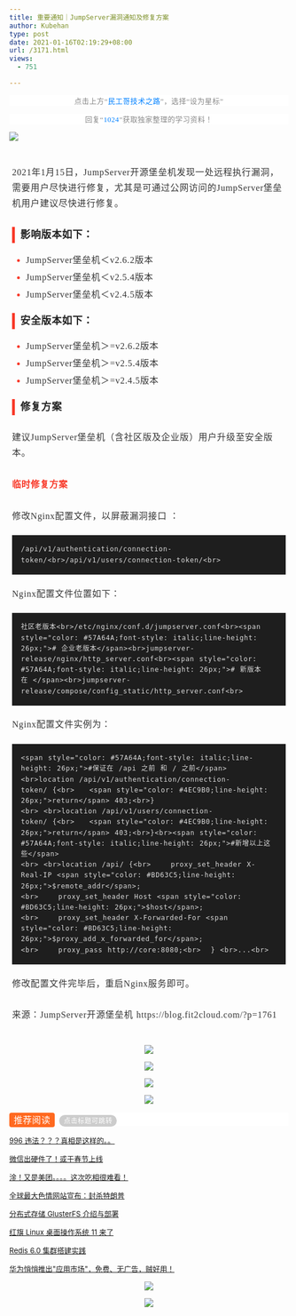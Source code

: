 ```yaml
---
title: 重要通知｜JumpServer漏洞通知及修复方案
author: Kubehan
type: post
date: 2021-01-16T02:19:29+08:00
url: /3171.html
views:
  - 751

---
```

<p style='max-width: 100%;min-height: 1em;font-family: -apple-system-font, BlinkMacSystemFont, "Helvetica Neue", "PingFang SC", "Hiragino Sans GB", "Microsoft YaHei UI", "Microsoft YaHei", Arial, sans-serif;letter-spacing: 0.544px;white-space: normal;background-color: rgb(255, 255, 255);text-align: center;box-sizing: border-box !important;overflow-wrap: break-word !important;' data-mpa-powered-by="yiban.io">
  <span style='max-width: 100%;font-size: 13px;color: rgb(136, 136, 136);font-family: Georgia, "Times New Roman", Times, "Songti SC", serif;letter-spacing: 0.544px;box-sizing: border-box !important;overflow-wrap: break-word !important;'>点击上方“</span><span style='max-width: 100%;font-size: 13px;font-family: Georgia, "Times New Roman", Times, "Songti SC", serif;letter-spacing: 0.544px;box-sizing: border-box !important;overflow-wrap: break-word !important;'><span style="color:#0080ff;">民工哥技术之路</span></span><span style='max-width: 100%;font-size: 13px;color: rgb(136, 136, 136);font-family: Georgia, "Times New Roman", Times, "Songti SC", serif;letter-spacing: 0.544px;box-sizing: border-box !important;overflow-wrap: break-word !important;'>”，选择“设为星标”</span><strong style="max-width: 100%;letter-spacing: 0.544px;color: rgb(74, 74, 74);font-family: Avenir, -apple-system-font, 微软雅黑, sans-serif;font-size: 16px;white-space: pre-line;text-align: right;box-sizing: border-box !important;overflow-wrap: break-word !important;"></strong>
</p>

<p style='max-width: 100%;min-height: 1em;font-family: -apple-system-font, BlinkMacSystemFont, "Helvetica Neue", "PingFang SC", "Hiragino Sans GB", "Microsoft YaHei UI", "Microsoft YaHei", Arial, sans-serif;letter-spacing: 0.544px;white-space: normal;background-color: rgb(255, 255, 255);text-align: center;box-sizing: border-box !important;overflow-wrap: break-word !important;'>
  <span style="max-width: 100%;font-size: 13px;box-sizing: border-box !important;overflow-wrap: break-word !important;"><span style='max-width: 100%;color: rgb(136, 136, 136);font-family: Georgia, "Times New Roman", Times, "Songti SC", serif;letter-spacing: 0.544px;box-sizing: border-box !important;overflow-wrap: break-word !important;'>回复“</span><span style='max-width: 100%;font-family: Georgia, "Times New Roman", Times, "Songti SC", serif;letter-spacing: 0.544px;box-sizing: border-box !important;overflow-wrap: break-word !important;'><span style="color:#0080ff;">1024</span></span><span style='max-width: 100%;color: rgb(136, 136, 136);font-family: Georgia, "Times New Roman", Times, "Songti SC", serif;letter-spacing: 0.544px;box-sizing: border-box !important;overflow-wrap: break-word !important;'>”获取独家整理的学习资料！</span></span>
</p>

<img decoding="async" src="https://www.kubehan.cn/wp-content/uploads/2021/01/frc-038a6f8a5ab1b30e1bd5591658d8d810.jpeg" /> <section data-tool="mdnice编辑器" data-website="https://www.mdnice.com" style='line-height: 1.6;word-break: break-word;text-align: left;font-family: Optima-Regular, Optima, PingFangSC-light, PingFangTC-light, "PingFang SC", Cambria, Cochin, Georgia, Times, "Times New Roman", serif;padding: 5px;font-size: 16px;color: rgb(53, 53, 53);word-spacing: 0.8px;letter-spacing: 0.8px;border-radius: 16px;'> 

<p data-tool="mdnice编辑器" style="padding-top: 8px;padding-bottom: 8px;line-height: 1.75;margin-top: 0.8em;margin-bottom: 0.8em;">
  2021年1月15日，JumpServer开源堡垒机发现一处远程执行漏洞，需要用户尽快进行修复，尤其是可通过公网访问的JumpServer堡垒机用户建议尽快进行修复。
</p>

<h2 data-tool="mdnice编辑器" style="font-weight: bold;color: black;font-size: 22px;margin-top: 20px;margin-right: 10px;">
  <span style="display: none;"></span><span style="font-size: 18px;color: rgb(34, 34, 34);display: inline-block;padding-left: 10px;border-left: 5px solid rgb(248, 57, 41);">影响版本如下：</span><br />
</h2>

<ul data-tool="mdnice编辑器" style="margin-top: 8px;margin-bottom: 8px;padding-left: 25px;color: rgb(248, 57, 41);" class="list-paddingleft-2">
  <li>
    <section style="margin-top: 5px;margin-bottom: 5px;line-height: 26px;color: rgb(53, 53, 53);">JumpServer堡垒机＜v2.6.2版本</section>
  </li>
  <li>
    <section style="margin-top: 5px;margin-bottom: 5px;line-height: 26px;color: rgb(53, 53, 53);">JumpServer堡垒机＜v2.5.4版本</section>
  </li>
  <li>
    <section style="margin-top: 5px;margin-bottom: 5px;line-height: 26px;color: rgb(53, 53, 53);">JumpServer堡垒机＜v2.4.5版本</section>
  </li>
</ul>

<h2 data-tool="mdnice编辑器" style="font-weight: bold;color: black;font-size: 22px;margin-top: 20px;margin-right: 10px;">
  <span style="display: none;"></span><span style="font-size: 18px;color: rgb(34, 34, 34);display: inline-block;padding-left: 10px;border-left: 5px solid rgb(248, 57, 41);">安全版本如下：</span><br />
</h2>

<ul data-tool="mdnice编辑器" style="margin-top: 8px;margin-bottom: 8px;padding-left: 25px;color: rgb(248, 57, 41);" class="list-paddingleft-2">
  <li>
    <section style="margin-top: 5px;margin-bottom: 5px;line-height: 26px;color: rgb(53, 53, 53);">JumpServer堡垒机＞=v2.6.2版本</section>
  </li>
  <li>
    <section style="margin-top: 5px;margin-bottom: 5px;line-height: 26px;color: rgb(53, 53, 53);">JumpServer堡垒机＞=v2.5.4版本</section>
  </li>
  <li>
    <section style="margin-top: 5px;margin-bottom: 5px;line-height: 26px;color: rgb(53, 53, 53);">JumpServer堡垒机＞=v2.4.5版本</section>
  </li>
</ul>

<h2 data-tool="mdnice编辑器" style="font-weight: bold;color: black;font-size: 22px;margin-top: 20px;margin-right: 10px;">
  <span style="display: none;"></span><span style="font-size: 18px;color: rgb(34, 34, 34);display: inline-block;padding-left: 10px;border-left: 5px solid rgb(248, 57, 41);">修复方案</span><br />
</h2>

<p data-tool="mdnice编辑器" style="padding-top: 8px;padding-bottom: 8px;line-height: 1.75;margin-top: 0.8em;margin-bottom: 0.8em;">
  建议JumpServer堡垒机（含社区版及企业版）用户升级至安全版本。
</p>

<p data-tool="mdnice编辑器" style="padding-top: 8px;padding-bottom: 8px;line-height: 1.75;margin-top: 0.8em;margin-bottom: 0.8em;">
  <span style="font-weight: 700;color: rgb(248, 57, 41);">临时修复方案</span>
</p>

<p data-tool="mdnice编辑器" style="padding-top: 8px;padding-bottom: 8px;line-height: 1.75;margin-top: 0.8em;margin-bottom: 0.8em;">
  修改Nginx配置文件，以屏蔽漏洞接口 ：
</p>

<pre data-tool="mdnice编辑器" style="margin-top: 10px;margin-bottom: 10px;"><code style="overflow-x: auto;padding: 16px;background: #1E1E1E;color: #DCDCDC;display: -webkit-box;font-family: Operator Mono, Consolas, Monaco, Menlo, monospace;border-radius: 0px;font-size: 12px;-webkit-overflow-scrolling: touch;">/api/v1/authentication/connection-token/&lt;br>/api/v1/users/connection-token/&lt;br></code></pre>

<p data-tool="mdnice编辑器" style="padding-top: 8px;padding-bottom: 8px;line-height: 1.75;margin-top: 0.8em;margin-bottom: 0.8em;">
  Nginx配置文件位置如下：
</p>

<pre data-tool="mdnice编辑器" style="margin-top: 10px;margin-bottom: 10px;"><code style="overflow-x: auto;padding: 16px;background: #1E1E1E;color: #DCDCDC;display: -webkit-box;font-family: Operator Mono, Consolas, Monaco, Menlo, monospace;border-radius: 0px;font-size: 12px;-webkit-overflow-scrolling: touch;">社区老版本&lt;br>/etc/nginx/conf.d/jumpserver.conf&lt;br>&lt;span style="color: #57A64A;font-style: italic;line-height: 26px;"># 企业老版本&lt;/span>&lt;br>jumpserver-release/nginx/http_server.conf&lt;br>&lt;span style="color: #57A64A;font-style: italic;line-height: 26px;"># 新版本在 &lt;/span>&lt;br>jumpserver-release/compose/config_static/http_server.conf&lt;br></code></pre>

<p data-tool="mdnice编辑器" style="padding-top: 8px;padding-bottom: 8px;line-height: 1.75;margin-top: 0.8em;margin-bottom: 0.8em;">
  Nginx配置文件实例为：
</p>

<pre data-tool="mdnice编辑器" style="margin-top: 10px;margin-bottom: 10px;"><code style="overflow-x: auto;padding: 16px;background: #1E1E1E;color: #DCDCDC;display: -webkit-box;font-family: Operator Mono, Consolas, Monaco, Menlo, monospace;border-radius: 0px;font-size: 12px;-webkit-overflow-scrolling: touch;">&lt;span style="color: #57A64A;font-style: italic;line-height: 26px;">#保证在 /api 之前 和 / 之前&lt;/span>&lt;br>location /api/v1/authentication/connection-token/ {&lt;br>   &lt;span style="color: #4EC9B0;line-height: 26px;">return&lt;/span> 403;&lt;br>}&lt;br> &lt;br>location /api/v1/users/connection-token/ {&lt;br>   &lt;span style="color: #4EC9B0;line-height: 26px;">return&lt;/span> 403;&lt;br>}&lt;br>&lt;span style="color: #57A64A;font-style: italic;line-height: 26px;">#新增以上这些&lt;/span>&lt;br> &lt;br>location /api/ {&lt;br>    proxy_set_header X-Real-IP &lt;span style="color: #BD63C5;line-height: 26px;">$remote_addr&lt;/span>;&lt;br>    proxy_set_header Host &lt;span style="color: #BD63C5;line-height: 26px;">$host&lt;/span>;&lt;br>    proxy_set_header X-Forwarded-For &lt;span style="color: #BD63C5;line-height: 26px;">$proxy_add_x_forwarded_for&lt;/span>;&lt;br>    proxy_pass http://core:8080;&lt;br>  } &lt;br>...&lt;br></code></pre>

<p data-tool="mdnice编辑器" style="padding-top: 8px;padding-bottom: 8px;line-height: 1.75;margin-top: 0.8em;margin-bottom: 0.8em;">
  修改配置文件完毕后，重启Nginx服务即可。
</p>

<p data-tool="mdnice编辑器" style="padding-top: 8px;padding-bottom: 8px;line-height: 1.75;margin-top: 0.8em;margin-bottom: 0.8em;">
  来源：JumpServer开源堡垒机 https://blog.fit2cloud.com/?p=1761
</p></section> <section data-mpa-template="t" mpa-from-tpl="t"> <section data-id="89429" mpa-from-tpl="t"> <section> <section mpa-from-tpl="t"> 

<p style="text-align: center;">
  <img decoding="async" src="https://www.kubehan.cn/wp-content/uploads/2021/01/frc-41a69ef07b1f6f2e90d6cece54681cd0.jpeg" />
</p>

<p style="text-align: center;">
  <img decoding="async" src="https://www.kubehan.cn/wp-content/uploads/2021/01/frc-9d4e27e080ab785f6dc13756de5780f0.jpeg" />
</p>

<p style="text-align: center;">
  <img decoding="async" src="https://www.kubehan.cn/wp-content/uploads/2021/01/frc-c6499bbecc67696e6d33ed79754ecc8c.jpeg" />
</p>

<p style="text-align: center;">
  <img decoding="async" src="https://www.kubehan.cn/wp-content/uploads/2021/01/frc-78ed1da8bca7e7584fcae75e92360b73.jpeg" />
</p></section> </section> </section> </section> <section style='max-width: 100%;min-height: 1em;white-space: normal;font-family: -apple-system-font, BlinkMacSystemFont, "Helvetica Neue", "PingFang SC", "Hiragino Sans GB", "Microsoft YaHei UI", "Microsoft YaHei", Arial, sans-serif;background-color: rgb(255, 255, 255);color: rgb(0, 0, 0);font-size: medium;letter-spacing: 1px;margin-bottom: 15px;margin-top: 15px;overflow-wrap: break-word !important;box-sizing: border-box !important;'>

<span style="max-width: 100%;font-size: 13px;overflow-wrap: break-word !important;box-sizing: border-box !important;"><span style="max-width: 100%;overflow-wrap: break-word !important;box-sizing: border-box !important;"><span style="padding: 3px 8px;max-width: 100%;font-family: inherit;text-align: inherit;text-decoration: inherit;letter-spacing: 0.544px;caret-color: rgb(0, 0, 0);border-radius: 4px;color: rgb(255, 255, 255);background-color: rgb(255, 105, 31);font-size: 16px;box-sizing: border-box !important;overflow-wrap: break-word !important;">推荐阅读</span><span style='max-width: 100%;color: rgb(0, 0, 0);font-family: -apple-system-font, BlinkMacSystemFont, "Helvetica Neue", "PingFang SC", "Hiragino Sans GB", "Microsoft YaHei UI", "Microsoft YaHei", Arial, sans-serif;font-size: 13px;letter-spacing: 0.544px;text-align: start;caret-color: rgb(0, 0, 0);background-color: rgb(255, 255, 255);box-sizing: border-box !important;overflow-wrap: break-word !important;'> </span><span style="margin-left: 4px;padding: 3px 8px;max-width: 100%;font-family: inherit;text-align: inherit;text-decoration: inherit;letter-spacing: 0.544px;caret-color: rgb(0, 0, 0);border-radius: 1.2em;color: rgb(255, 255, 255);line-height: 1.2;background-color: rgb(204, 204, 204);border-color: rgb(249, 110, 87);font-size: 12px;box-sizing: border-box !important;overflow-wrap: break-word !important;">点击标题可跳转</span></span></span></section> 

<p style="margin-top: 5px;white-space: normal;">
  <a target="_blank" href="http://mp.weixin.qq.com/s?__biz=MzI0MDQ4MTM5NQ==&mid=2247506691&idx=1&sn=ad34b0a25f3c195cb67a85bf5774e030&chksm=e918be1fde6f37090713d25359ed761c3372c488d2e49e13c8d25fe040070919c631d40ec612&scene=21#wechat_redirect" textvalue="996 违法？？？" data-itemshowtype="0" tab="innerlink" style="text-decoration: underline;font-size: 13px;" data-linktype="2" rel="noopener noreferrer">996 违法？？？真相是这样的。。</a>
</p>

<p style="margin-top: 5px;white-space: normal;">
  <a target="_blank" href="http://mp.weixin.qq.com/s?__biz=MzI0MDQ4MTM5NQ==&mid=2247506647&idx=1&sn=3283c10df2814a41e23b3e130d30db6c&chksm=e918bfcbde6f36dd274ba8179dbde9c7c948ebb3c7e8deebdaedc9ce708b7c97ab19df261aff&scene=21#wechat_redirect" data-itemshowtype="0" tab="innerlink" style="text-decoration: underline;font-size: 13px;" data-linktype="2" rel="noopener noreferrer">微信出硬件了！或于春节上线</a>
</p>

<p style="margin-top: 5px;white-space: normal;">
  <span style="font-size: 13px;text-decoration: underline;"><a target="_blank" href="http://mp.weixin.qq.com/s?__biz=MzI0MDQ4MTM5NQ==&mid=2247506595&idx=1&sn=2baa81b2f91f4c48885200341b93fcc9&chksm=e918bfbfde6f36a9e3b236eca2ec68c9ae9278daa518f9c8f2098fb4f1f79317ebc925748120&scene=21#wechat_redirect" textvalue="淦！又是美团。。。。" data-itemshowtype="0" tab="innerlink" data-linktype="2" rel="noopener noreferrer">淦！又是美团。。。。这次吃相很难看</a>！</span>
</p>

<p style="margin-top: 5px;white-space: normal;">
  <a target="_blank" href="http://mp.weixin.qq.com/s?__biz=MzI0MDQ4MTM5NQ==&mid=2247506525&idx=1&sn=f62a2391b5b9337ca7d4f3ab6873b0a1&chksm=e918bf41de6f3657214b067544f6bf65de6e6cfe704cf993ac4298167a1fe34111b7304ec52b&scene=21#wechat_redirect" data-itemshowtype="0" tab="innerlink" style="text-decoration: underline;font-size: 13px;" data-linktype="2" rel="noopener noreferrer">全球最大色情网站宣布：封杀特朗普</a>
</p>

<p style="margin-top: 5px;white-space: normal;">
  <a target="_blank" href="http://mp.weixin.qq.com/s?__biz=MzI0MDQ4MTM5NQ==&mid=2247506441&idx=2&sn=eba20b14de948226c200dc93c974656b&chksm=e918bf15de6f3603bb81cf0d5c8a4a23bf2be1d880fa4502c57f9c0d78264d21d17ce966996c&scene=21#wechat_redirect" data-itemshowtype="0" tab="innerlink" style="text-decoration: underline;font-size: 13px;" data-linktype="2" rel="noopener noreferrer">分布式存储 GlusterFS 介绍与部署</a>
</p>

<p style="margin-top: 5px;white-space: normal;">
  <a target="_blank" href="http://mp.weixin.qq.com/s?__biz=MzI0MDQ4MTM5NQ==&mid=2247506354&idx=1&sn=6f8d24fd517ab236c6609ffcc861c4b6&chksm=e918bcaede6f35b8b0bae415d0fa3d7bedbc2ce338803751759403657d0ea09c833bedad3f8f&scene=21#wechat_redirect" data-itemshowtype="0" tab="innerlink" style="text-decoration: underline;font-size: 13px;" data-linktype="2" rel="noopener noreferrer">红旗 Linux 桌面操作系统 11 来了</a>
</p>

<p style="margin-top: 5px;white-space: normal;">
  <a target="_blank" href="http://mp.weixin.qq.com/s?__biz=MzI0MDQ4MTM5NQ==&mid=2247506691&idx=2&sn=45645ef63701a94ec5d71273322a75b9&chksm=e918be1fde6f3709eaa33d9706c1e803b7816e3158f5c642fe949230094e4142d4dbc6528d0a&scene=21#wechat_redirect" data-itemshowtype="0" tab="innerlink" style="text-decoration: underline;font-size: 13px;" data-linktype="2" rel="noopener noreferrer">Redis 6.0 集群搭建实践</a>
</p>

<p style="margin-top: 5px;white-space: normal;">
  <a target="_blank" href="http://mp.weixin.qq.com/s?__biz=MzI0MDQ4MTM5NQ==&mid=2247506289&idx=1&sn=87abe16e16d0a7c2478c0aa3b60cfeef&chksm=e918bc6dde6f357bcc0e8b5d09a00f42b24425553b527c5e9bc149a109fcb7a0a23b869fb2fa&scene=21#wechat_redirect" data-itemshowtype="0" tab="innerlink" style="text-decoration: underline;font-size: 13px;" data-linktype="2" rel="noopener noreferrer">华为悄悄推出"应用市场"，免费、无广告，贼好用！</a><strong style='color: rgb(255, 76, 0);background-color: rgb(255, 255, 255);font-family: -apple-system-font, BlinkMacSystemFont, "Helvetica Neue", "PingFang SC", "Hiragino Sans GB", "Microsoft YaHei UI", "Microsoft YaHei", Arial, sans-serif;font-size: 16px;letter-spacing: 0.544px;text-align: center;'><span style="font-size: 14px;"></span></strong>
</p><section style="text-align: center;margin-top: 10px;">

<img decoding="async" src="https://www.kubehan.cn/wp-content/uploads/2021/01/frc-b3b4afa757b0351963352d38de8ae2b7.png" /> </section> <section style="max-width: 100%;overflow-wrap: break-word !important;box-sizing: border-box !important;"> <section data-role="paragraph" style="max-width: 100%;overflow-wrap: break-word !important;box-sizing: border-box !important;"> <section> 

<p style="text-align: center;">
  <img decoding="async" src="https://www.kubehan.cn/wp-content/uploads/2021/01/frc-152277e017c4a86ef69331d2ebfc72d4.gif" />
</p></section> </section> </section>